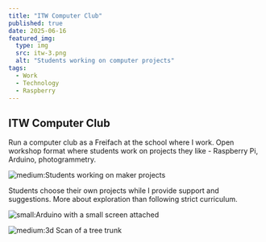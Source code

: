 ```yaml
---
title: "ITW Computer Club"
published: true
date: 2025-06-16
featured_img:
  type: img
  src: itw-3.png
  alt: "Students working on computer projects"
tags:
  - Work
  - Technology
  - Raspberry
---
```


## ITW Computer Club

Run a computer club as a Freifach at the school where I work. Open workshop format where students work on projects they like - Raspberry Pi, Arduino, photogrammetry.

![medium:Students working on maker projects](itw-2.png)

Students choose their own projects while I provide support and suggestions. More about exploration than following strict curriculum.


![small:Arduino with a small screen attached](itw-1.png)

![medium:3d Scan of a tree trunk](itw-3.png)